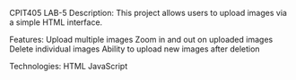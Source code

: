 CPIT405 LAB-5
Description:
This project allows users to upload images via a simple HTML interface.

Features:
Upload multiple images
Zoom in and out on uploaded images
Delete individual images
Ability to upload new images after deletion

Technologies:
HTML
JavaScript
